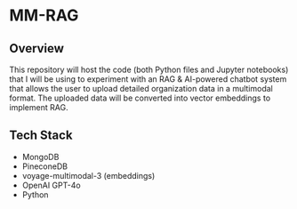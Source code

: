 # MM-RAG
## Overview
This repository will host the code (both Python files and Jupyter notebooks) that I will be using to experiment with an RAG & AI-powered chatbot system that allows the user to upload detailed organization data in a multimodal format. The uploaded data will be converted into vector embeddings to implement RAG.

## Tech Stack
- MongoDB
- PineconeDB
- voyage-multimodal-3 (embeddings)
- OpenAI GPT-4o
- Python
